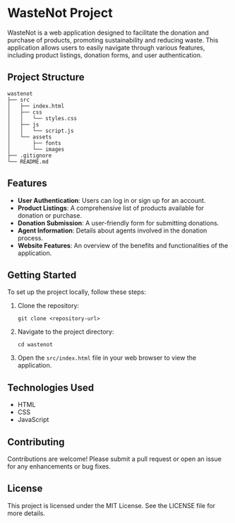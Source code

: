 # WasteNot Project

WasteNot is a web application designed to facilitate the donation and purchase of products, promoting sustainability and reducing waste. This application allows users to easily navigate through various features, including product listings, donation forms, and user authentication.

## Project Structure

```
wastenot
├── src
│   ├── index.html
│   ├── css
│   │   └── styles.css
│   ├── js
│   │   └── script.js
│   └── assets
│       ├── fonts
│       └── images
├── .gitignore
└── README.md
```

## Features

- **User Authentication**: Users can log in or sign up for an account.
- **Product Listings**: A comprehensive list of products available for donation or purchase.
- **Donation Submission**: A user-friendly form for submitting donations.
- **Agent Information**: Details about agents involved in the donation process.
- **Website Features**: An overview of the benefits and functionalities of the application.

## Getting Started

To set up the project locally, follow these steps:

1. Clone the repository:
   ```
   git clone <repository-url>
   ```

2. Navigate to the project directory:
   ```
   cd wastenot
   ```

3. Open the `src/index.html` file in your web browser to view the application.

## Technologies Used

- HTML
- CSS
- JavaScript

## Contributing

Contributions are welcome! Please submit a pull request or open an issue for any enhancements or bug fixes.

## License

This project is licensed under the MIT License. See the LICENSE file for more details.
